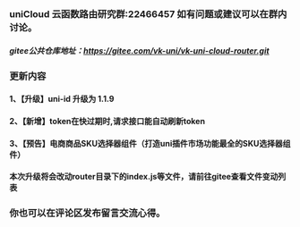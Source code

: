 ### uniCloud 云函数路由研究群:22466457 如有问题或建议可以在群内讨论。
##### gitee公共仓库地址：https://gitee.com/vk-uni/vk-uni-cloud-router.git
###  更新内容
#### 1、【升级】uni-id 升级为 1.1.9
#### 2、【新增】token在快过期时,请求接口能自动刷新token
#### 3、【预告】电商商品SKU选择器组件（打造uni插件市场功能最全的SKU选择器组件）

#### 本次升级将会改动router目录下的index.js等文件，请前往gitee查看文件变动列表

### 你也可以在评论区发布留言交流心得。